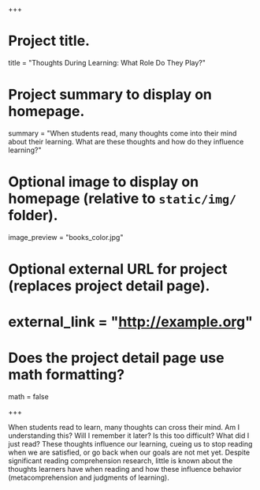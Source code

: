 +++

# Project title.
title = "Thoughts During Learning: What Role Do They Play?"

# Project summary to display on homepage.
summary = "When students read, many thoughts come into their mind about their learning. What are these thoughts and how do they influence learning?"

# Optional image to display on homepage (relative to `static/img/` folder).
image_preview = "books_color.jpg"

# Optional external URL for project (replaces project detail page).
# external_link = "http://example.org"

# Does the project detail page use math formatting?
math = false

+++

When students read to learn, many thoughts can cross their mind. Am I understanding this? Will I remember it later? Is this too difficult? What did I just read? These thoughts influence our learning, cueing us to stop reading when we are satisfied, or go back when our goals are not met yet. Despite significant reading comprehension research, little is known about the thoughts learners have when reading and how these influence behavior (metacomprehension and judgments of learning).

